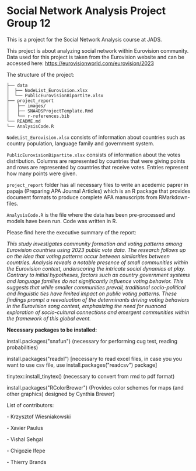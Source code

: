 # Social Network Analysis Project Group 12

This is a project for the Social Network Analysis course at JADS.

This project is about analyzing social network within Eurovision community. Data used for this project is taken from the Eurovision website and can be accessed here: <https://eurovisionworld.com/eurovision/2023>

The structure of the project:

```         
├── data
│  ├── NodeList_Eurovision.xlsx
│  └── PublicEurovisionBipartite.xlsx
├── project_report
│   ├── images/
│   ├── SNA4DSProjectTemplate.Rmd
│   └── r-references.bib
└── README.md
└── AnalysisCode.R
```

`NodeList_Eurovision.xlsx` consists of information about countries such as country population, language family and government system.

`PublicEurovisionBipartite.xlsx` consists of information about the votes distribution. Columns are represented by countries that were giving points and rows are represented by countries that receive votes. Entries represent how many points were given.

`project_report` folder has all necessary files to write an acedemic paprer in papaja (Preparing APA Journal Articles) which is an R package that provides document formats to produce complete APA manuscripts from RMarkdown-files.

`AnalysisCode.R` is the file where the data has been pre-processed and models have been run. Code was written in R.

Please find here the executive summary of the report:

*This study investigates community formation and voting patterns among Eurovision countries using 2023 public vote data. The research follows up on the idea that voting patterns occur between similarities between countries. Analysis reveals a notable presence of small communities within the Eurovision context, underscoring the intricate social dynamics at play. Contrary to initial hypotheses, factors such as country government systems and language families do not significantly influence voting behavior. This suggests that while smaller communities prevail, traditional socio-political and linguistic ties have limited impact on public voting patterns. These findings prompt a reevaluation of the determinants driving voting behaviors in the Eurovision song contest, emphasizing the need for nuanced exploration of socio-cultural connections and emergent communities within the framework of this global event.*

**Necessary packages to be installed:**

install.packages("snafun") (necessary for performing cug test, reading probabilities)

install.packages("readxl") [necessary to read excel files, in case you you want to use csv file, use install.packages("readcsv") package]

tinytex::install_tinytex() (necessary to convert from rmd to pdf format)

install.packages("RColorBrewer") (Provides color schemes for maps (and other graphics) designed by Cynthia Brewer)

List of contributors:

\- Krzysztof Wiesniakowski

\- Xavier Paulus

\- Vishal Sehgal

\- Chigozie Ifepe

\- Thierry Brands
